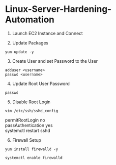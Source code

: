 # Linux-Server-Hardening-Automation

1. Launch EC2 Instance and Connect
  
2. Update Packages
```shell
yum update -y
```

3. Create User and set Password to the User
```shell
adduser <username>
passwd <username>
```

4. Update Root User Password
```shell
passwd
```

5. Disable Root Login
```shell
vim /etc/ssh/sshd_config
```

permitRootLogin no <br>
passAuthentication yes <br>
systemctl restart sshd <br>

6. Firewall Setup
```shell
yum install firewalld -y
```

```shell
systemctl enable firewalld
```
